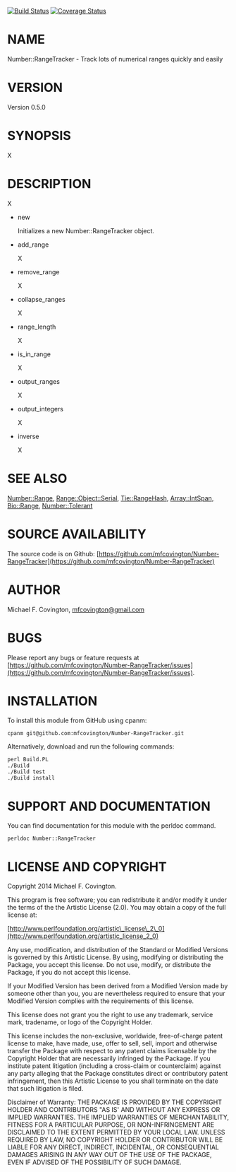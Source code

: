[![Build Status](https://travis-ci.org/mfcovington/Number-RangeTracker.svg?branch=master)](https://travis-ci.org/mfcovington/Number-RangeTracker) [![Coverage Status](https://coveralls.io/repos/mfcovington/Number-RangeTracker/badge.png?branch=master)](https://coveralls.io/r/mfcovington/Number-RangeTracker?branch=master)

# NAME

Number::RangeTracker - Track lots of numerical ranges quickly and easily

# VERSION

Version 0.5.0

# SYNOPSIS

X

# DESCRIPTION

X

- new

    Initializes a new Number::RangeTracker object.

- add\_range

    X

- remove\_range

    X

- collapse\_ranges

    X

- range\_length

    X

- is\_in\_range

    X

- output\_ranges

    X

- output\_integers

    X

- inverse

    X

# SEE ALSO

[Number::Range](https://metacpan.org/pod/Number::Range),
[Range::Object::Serial](https://metacpan.org/pod/Range::Object::Serial),
[Tie::RangeHash](https://metacpan.org/pod/Tie::RangeHash),
[Array::IntSpan](https://metacpan.org/pod/Array::IntSpan),
[Bio::Range](https://metacpan.org/pod/Bio::Range),
[Number::Tolerant](https://metacpan.org/pod/Number::Tolerant)

# SOURCE AVAILABILITY

The source code is on Github:
[https://github.com/mfcovington/Number-RangeTracker](https://github.com/mfcovington/Number-RangeTracker)

# AUTHOR

Michael F. Covington, <mfcovington@gmail.com>

# BUGS

Please report any bugs or feature requests at
[https://github.com/mfcovington/Number-RangeTracker/issues](https://github.com/mfcovington/Number-RangeTracker/issues).

# INSTALLATION

To install this module from GitHub using cpanm:

    cpanm git@github.com:mfcovington/Number-RangeTracker.git

Alternatively, download and run the following commands:

    perl Build.PL
    ./Build
    ./Build test
    ./Build install

# SUPPORT AND DOCUMENTATION

You can find documentation for this module with the perldoc command.

    perldoc Number::RangeTracker

# LICENSE AND COPYRIGHT

Copyright 2014 Michael F. Covington.

This program is free software; you can redistribute it and/or modify it
under the terms of the the Artistic License (2.0). You may obtain a
copy of the full license at:

[http://www.perlfoundation.org/artistic\_license\_2\_0](http://www.perlfoundation.org/artistic_license_2_0)

Any use, modification, and distribution of the Standard or Modified
Versions is governed by this Artistic License. By using, modifying or
distributing the Package, you accept this license. Do not use, modify,
or distribute the Package, if you do not accept this license.

If your Modified Version has been derived from a Modified Version made
by someone other than you, you are nevertheless required to ensure that
your Modified Version complies with the requirements of this license.

This license does not grant you the right to use any trademark, service
mark, tradename, or logo of the Copyright Holder.

This license includes the non-exclusive, worldwide, free-of-charge
patent license to make, have made, use, offer to sell, sell, import and
otherwise transfer the Package with respect to any patent claims
licensable by the Copyright Holder that are necessarily infringed by the
Package. If you institute patent litigation (including a cross-claim or
counterclaim) against any party alleging that the Package constitutes
direct or contributory patent infringement, then this Artistic License
to you shall terminate on the date that such litigation is filed.

Disclaimer of Warranty: THE PACKAGE IS PROVIDED BY THE COPYRIGHT HOLDER
AND CONTRIBUTORS "AS IS' AND WITHOUT ANY EXPRESS OR IMPLIED WARRANTIES.
THE IMPLIED WARRANTIES OF MERCHANTABILITY, FITNESS FOR A PARTICULAR
PURPOSE, OR NON-INFRINGEMENT ARE DISCLAIMED TO THE EXTENT PERMITTED BY
YOUR LOCAL LAW. UNLESS REQUIRED BY LAW, NO COPYRIGHT HOLDER OR
CONTRIBUTOR WILL BE LIABLE FOR ANY DIRECT, INDIRECT, INCIDENTAL, OR
CONSEQUENTIAL DAMAGES ARISING IN ANY WAY OUT OF THE USE OF THE PACKAGE,
EVEN IF ADVISED OF THE POSSIBILITY OF SUCH DAMAGE.
